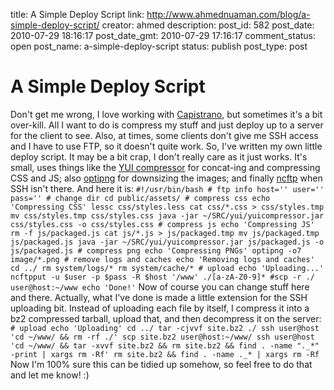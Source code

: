 title: A Simple Deploy Script
link: http://www.ahmednuaman.com/blog/a-simple-deploy-script/
creator: ahmed
description: 
post_id: 582
post_date: 2010-07-29 18:16:17
post_date_gmt: 2010-07-29 17:16:17
comment_status: open
post_name: a-simple-deploy-script
status: publish
post_type: post

# A Simple Deploy Script

Don't get me wrong, I love working with [Capistrano](http://www.capify.org/index.php/Capistrano), but sometimes it's a bit over-kill. All I want to do is compress my stuff and just deploy up to a server for the client to see. Also, at times, some clients don't give me SSH access and I have to use FTP, so it doesn't quite work. So, I've written my own little deploy script. It may be a bit crap, I don't really care as it just works. It's small, uses things like the [YUI compressor](http://developer.yahoo.com/yui/compressor/) for concat-ing and compressing CSS and JS; also [optipng](http://optipng.sourceforge.net/) for downsizing the images; and finally [ncftp](http://www.ncftp.com/ncftp/) when SSH isn't there. And here it is: ` #!/usr/bin/bash # ftp info host='' user='' pass='' # change dir cd public/assets/ # compress css echo 'Compressing CSS' lessc css/styles.less cat css/*.css > css/styles.tmp mv css/styles.tmp css/styles.css java -jar ~/SRC/yui/yuicompressor.jar css/styles.css -o css/styles.css # compress js echo 'Compressing JS' rm -f js/packaged.js cat js/*.js > js/packaged.tmp mv js/packaged.tmp js/packaged.js java -jar ~/SRC/yui/yuicompressor.jar js/packaged.js -o js/packaged.js # compress png echo 'Compressing PNGs' optipng -o7 image/*.png # remove logs and caches echo 'Removing logs and caches' cd ../ rm system/logs/* rm system/cache/* # upload echo 'Uploading...' ncftpput -u $user -p $pass -R $host '/www' ./[a-zA-Z0-9]* #scp -r ./ user@host:~/www echo 'Done!' ` Now of course you can change stuff here and there. Actually, what I've done is made a little extension for the SSH uploading bit. Instead of uploading each file by itself, I compress it into a bz2 compressed tarball, upload that, and then decompress it on the server: ` # upload echo 'Uploading' cd ../ tar -cjvvf site.bz2 ./ ssh user@host 'cd ~/www/ && rm -rf ./' scp site.bz2 user@host:~/www/ ssh user@host 'cd ~/www/ && tar -xvvf site.bz2 && rm site.bz2 && find . -name "._*" -print | xargs rm -Rf' rm site.bz2 && find . -name ._* | xargs rm -Rf ` Now I'm 100% sure this can be tidied up somehow, so feel free to do that and let me know! :)